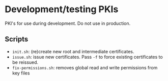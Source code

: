 # Development/testing PKIs

PKI's for use during development. Do not use in production.


## Scripts

- `init.sh`:  (re)create new root and intermediate certificates.
- `issue.sh`:  issue new certificates. Pass `-f` to force existing certificates to be reissued.
- `fix-permissions.sh`: removes global read and write permissions from key files 
